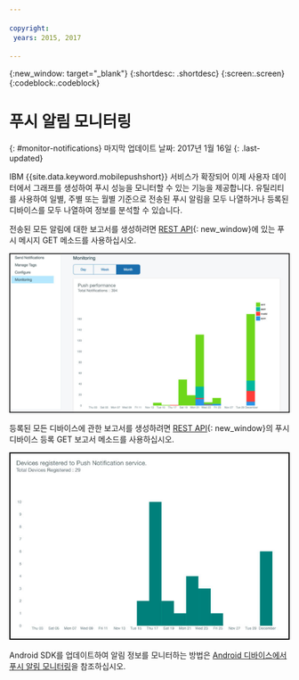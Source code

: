 ```yaml
---

copyright:
 years: 2015, 2017

---
```


{:new_window: target="_blank"}
{:shortdesc: .shortdesc}
{:screen:.screen}
{:codeblock:.codeblock}

# 푸시 알림 모니터링 
{: #monitor-notifications}
마지막 업데이트 날짜: 2017년 1월 16일
{: .last-updated}


IBM {{site.data.keyword.mobilepushshort}} 서비스가 확장되어 이제 사용자 데이터에서 그래프를 생성하여 푸시 성능을 모니터할 수 있는 기능을 제공합니다. 유틸리티를 사용하여 일별, 주별 또는 월별 기준으로 전송된 푸시 알림을 모두 나열하거나 등록된 디바이스를 모두 나열하여 정보를 분석할 수 있습니다. 

전송된 모든 알림에 대한 보고서를 생성하려면 [REST API](https://mobile.{DomainName}/imfpush/){: new_window}에 있는 푸시 메시지 GET 메소드를 사용하십시오.  

![발송된 알림 보고서](images/monitoring_messages.jpg)


등록된 모든 디바이스에 관한 보고서를 생성하려면 [REST API](https://mobile.{DomainName}/imfpush/){: new_window}의 푸시 디바이스 등록 GET 보고서 메소드를 사용하십시오. 

![등록된 디바이스 보고서](images/monitoring_devices.jpg)

Android SDK를 업데이트하여 알림 정보를 모니터하는 방법은 [Android 디바이스에서 푸시 알림 모니터링](c_android_enable.html#android_monitor)을 참조하십시오. 


 
